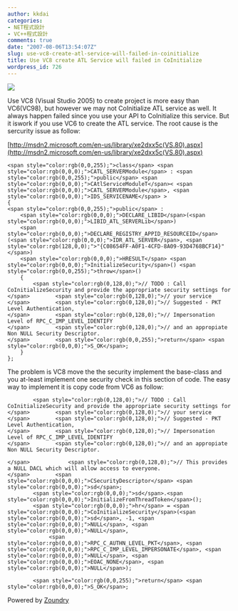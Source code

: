 ```yaml
---
author: kkdai
categories:
- NET程式設計
- VC++程式設計
comments: true
date: "2007-08-06T13:54:07Z"
slug: use-vc8-create-atl-service-will-failed-in-coinitialize
title: Use VC8 create ATL Service will failed in CoInitialize
wordpress_id: 726
---
```





![](http://msdn.microsoft.com/vstudio/images/VS2005_logo_product_home.gif)




Use VC8 (Visual Studio 2005) to create project is more easy than VC6(VC98), but however we may not CoInitialize ATL service as well. It always happen failed since you use your API to CoInitialize this service. But it iswork if you use VC6 to create the ATL service. The root cause is the sercurity issue as follow:




[http://msdn2.microsoft.com/en-us/library/xe2dxx5c(VS.80).aspx](http://msdn2.microsoft.com/en-us/library/xe2dxx5c(VS.80).aspx)  
  




    
    
    <span style="color:rgb(0,0,255);">class</span> <span style="color:rgb(0,0,0);">CATL_SERVERModule</span> : <span style="color:rgb(0,0,255);">public</span> <span style="color:rgb(0,0,0);">CAtlServiceModuleT</span>< <span style="color:rgb(0,0,0);">CATL_SERVERModule</span>, <span style="color:rgb(0,0,0);">IDS_SERVICENAME</span> >
    {
    <span style="color:rgb(0,0,255);">public</span> :
        <span style="color:rgb(0,0,0);">DECLARE_LIBID</span>(<span style="color:rgb(0,0,0);">LIBID_ATL_SERVERLib</span>)
        <span style="color:rgb(0,0,0);">DECLARE_REGISTRY_APPID_RESOURCEID</span>(<span style="color:rgb(0,0,0);">IDR_ATL_SERVER</span>, <span style="color:rgb(128,0,0);">"{C08654FF-A0F1-4CFD-8A09-93D4768BCF14}"</span>)
        <span style="color:rgb(0,0,0);">HRESULT</span> <span style="color:rgb(0,0,0);">InitializeSecurity</span>() <span style="color:rgb(0,0,255);">throw</span>()
        {
            <span style="color:rgb(0,128,0);">// TODO : Call CoInitializeSecurity and provide the appropriate security settings for
    </span>        <span style="color:rgb(0,128,0);">// your service
    </span>        <span style="color:rgb(0,128,0);">// Suggested - PKT Level Authentication,
    </span>        <span style="color:rgb(0,128,0);">// Impersonation Level of RPC_C_IMP_LEVEL_IDENTIFY
    </span>        <span style="color:rgb(0,128,0);">// and an appropiate Non NULL Security Descriptor.
    </span>        <span style="color:rgb(0,0,255);">return</span> <span style="color:rgb(0,0,0);">S_OK</span>;
        }
    };
    




The problem is VC8 move the the security implement the base-class and you at-least implement one security check in this section of code. The easy way to implement it is copy code from VC6 as follow:



    
    
            <span style="color:rgb(0,128,0);">// TODO : Call CoInitializeSecurity and provide the appropriate security settings for
    </span>        <span style="color:rgb(0,128,0);">// your service
    </span>        <span style="color:rgb(0,128,0);">// Suggested - PKT Level Authentication,
    </span>        <span style="color:rgb(0,128,0);">// Impersonation Level of RPC_C_IMP_LEVEL_IDENTIFY
    </span>        <span style="color:rgb(0,128,0);">// and an appropiate Non NULL Security Descriptor.
    
    </span>            <span style="color:rgb(0,128,0);">// This provides a NULL DACL which will allow access to everyone.
    </span>        <span style="color:rgb(0,0,0);">CSecurityDescriptor</span> <span style="color:rgb(0,0,0);">sd</span>;
            <span style="color:rgb(0,0,0);">sd</span>.<span style="color:rgb(0,0,0);">InitializeFromThreadToken</span>();
            <span style="color:rgb(0,0,0);">hr</span> = <span style="color:rgb(0,0,0);">CoInitializeSecurity</span>(<span style="color:rgb(0,0,0);">sd</span>, -1, <span style="color:rgb(0,0,0);">NULL</span>, <span style="color:rgb(0,0,0);">NULL</span>,
                 <span style="color:rgb(0,0,0);">RPC_C_AUTHN_LEVEL_PKT</span>, <span style="color:rgb(0,0,0);">RPC_C_IMP_LEVEL_IMPERSONATE</span>, <span style="color:rgb(0,0,0);">NULL</span>, <span style="color:rgb(0,0,0);">EOAC_NONE</span>, <span style="color:rgb(0,0,0);">NULL</span>);
    
            <span style="color:rgb(0,0,255);">return</span> <span style="color:rgb(0,0,0);">S_OK</span>;
    


  


Powered by [Zoundry](http://www.zoundry.com)
